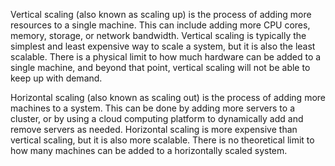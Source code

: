 Vertical scaling (also known as scaling up) is the process of adding more resources to a single machine. This can include adding more CPU cores, memory, storage, or network bandwidth. Vertical scaling is typically the simplest and least expensive way to scale a system, but it is also the least scalable. There is a physical limit to how much hardware can be added to a single machine, and beyond that point, vertical scaling will not be able to keep up with demand.

Horizontal scaling (also known as scaling out) is the process of adding more machines to a system. This can be done by adding more servers to a cluster, or by using a cloud computing platform to dynamically add and remove servers as needed. Horizontal scaling is more expensive than vertical scaling, but it is also more scalable. There is no theoretical limit to how many machines can be added to a horizontally scaled system.
